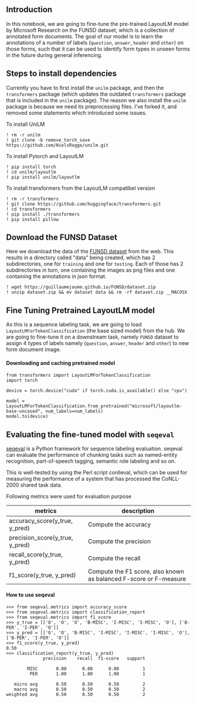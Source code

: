 ## Introduction


In this notebook, we are going to fine-tune the pre-trained LayoutLM model by Microsoft Research on the FUNSD dataset, which is a collection of annotated form documents. The goal of our model is to learn the annotations of a number of labels (`question`, `answer`, `header` and `other`) on those forms, such that it can be used to identify form types in  unseen forms in the future during general inferencing.


## Steps to install dependencies

Currently you have to first install the `unilm` package, and then the `transformers` package (which updates the outdated `transformers` package that is included in the `unilm` package). The reason we also install the `unilm` package is because we need its preprocessing files. I've forked it, and removed some statements which introduced some issues.

To install UniLM
```code
! rm -r unilm
! git clone -b remove_torch_save https://github.com/NielsRogge/unilm.git

```
To install Pytorch and LayoutLM
```code
! pip install torch
! cd unilm/layoutlm
! pip install unilm/layoutlm
```

To install transformers from the LayoutLM compatibel version

```code
! rm -r transformers
! git clone https://github.com/huggingface/transformers.git
! cd transformers
! pip install ./transformers
! pip install pillow
```

## Download the FUNSD Dataset

Here we download the data of the [FUNSD dataset](https://guillaumejaume.github.io/FUNSD/) from the web. This results in a directory called "data" being created, which has 2 subdirectories, one for `training` and one for `testing`. Each of those has 2 subdirectories in turn, one containing the images as png files and one containing the annotations in json format.

```code
! wget https://guillaumejaume.github.io/FUNSD/dataset.zip
! unzip dataset.zip && mv dataset data && rm -rf dataset.zip __MACOSX
```


## Fine Tuning Pretrained LayoutLM model

As this is a sequence labeling task, we are going to load `LayoutLMForTokenClassification` (the base sized model) from the hub. We are going to fine-tune it on a downstream task, namely `FUNSD` dataset to assign 4 types of labels namely (`question`, `answer`, `header` and `other`) to new form document image.

#### Downloading and caching pretrained model

```code
from transformers import LayoutLMForTokenClassification
import torch

device = torch.device("cuda" if torch.cuda.is_available() else "cpu")

model = LayoutLMForTokenClassification.from_pretrained("microsoft/layoutlm-base-uncased", num_labels=num_labels)
model.to(device)
```



## Evaluating the fine-tuned model with `seqeval`

[seqeval](https://pypi.org/project/seqeval/) is a Python framework for sequence labeling evaluation. seqeval can evaluate the performance of chunking tasks such as named-entity recognition, part-of-speech tagging, semantic role labeling and so on.

This is well-tested by using the Perl script conlleval, which can be used for measuring the performance of a system that has processed the CoNLL-2000 shared task data.

Following metrics were used for evaluation purpose

|metrics	|description|
|----|----|
|accuracy_score(y_true, y_pred)	|Compute the accuracy|
|precision_score(y_true, y_pred)	|Compute the precision|
|recall_score(y_true, y_pred)	|Compute the recall|
|f1_score(y_true, y_pred)	|Compute the F1 score, also known as balanced F-score or F-measure|

#### How to use seqeval

```code
>>> from seqeval.metrics import accuracy_score
>>> from seqeval.metrics import classification_report
>>> from seqeval.metrics import f1_score
>>> y_true = [['O', 'O', 'O', 'B-MISC', 'I-MISC', 'I-MISC', 'O'], ['B-PER', 'I-PER', 'O']]
>>> y_pred = [['O', 'O', 'B-MISC', 'I-MISC', 'I-MISC', 'I-MISC', 'O'], ['B-PER', 'I-PER', 'O']]
>>> f1_score(y_true, y_pred)
0.50
>>> classification_report(y_true, y_pred)
              precision    recall  f1-score   support

        MISC       0.00      0.00      0.00         1
         PER       1.00      1.00      1.00         1

   micro avg       0.50      0.50      0.50         2
   macro avg       0.50      0.50      0.50         2
weighted avg       0.50      0.50      0.50         2

```

